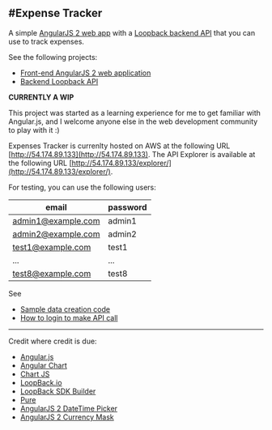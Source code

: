 #Expense Tracker
---

A simple [AngularJS 2 web app](expense-tracker-web/README.md) with a [Loopback backend API](expense-tracker-api/README.md) that you can use to track expenses. 

See the following projects:
* [Front-end AngularJS 2 web application](expense-tracker-web/README.md) 
* [Backend Loopback API](expense-tracker-api/README.md)

**CURRENTLY A WIP**

This project was started as a learning experience for me to get familiar with Angular.js, and I welcome anyone else in the web development community to play with it :)

Expenses Tracker is currenlty hosted on AWS at the following URL [http://54.174.89.133](http://54.174.89.133). The API Explorer is available at the following URL [http://54.174.89.133/explorer/](http://54.174.89.133/explorer/).

For testing, you can use the following users:

| email | password |
| --- | --- |
| admin1@example.com | admin1 |
| admin2@example.com | admin2 |
| test1@example.com | test1 |
| ... | ... |
| test8@example.com | test8 |

See
* [Sample data creation code](server/boot/create-sample-model.js)
* [How to login to make API call](expense-tracker-api/README.md)
---

Credit where credit is due:
* [Angular.js](http://angularjs.org/)
* [Angular Chart](https://github.com/valor-software/ng2-charts)
* [Chart JS](https://github.com/chartjs/Chart.js)
* [LoopBack.io](https://loopback.io/)
* [LoopBack SDK Builder](https://www.npmjs.com/package/@mean-expert/loopback-sdk-builder)
* [Pure](http://purecss.io/)
* [AngularJS 2 DateTime Picker](https://github.com/ng2-ui/ng2-datetime-picker)
* [AngularJS 2 Currency Mask](https://www.npmjs.com/package/ng2-currency-mask)
